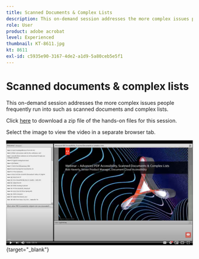 ```yaml
---
title: Scanned Documents & Complex Lists
description: This on-demand session addresses the more complex issues people frequently run into such as scanned documents and complex lists
role: User
product: adobe acrobat
level: Experienced
thumbnail: KT-8611.jpg
kt: 8611
exl-id: c5935e90-3167-4de2-a1d9-5a80ceb5e5f1
---
```

# Scanned documents & complex lists

This on-demand session addresses the more complex issues people frequently run into such as scanned documents and complex lists.

Click [here](../assets/accessibilitysession4.zip) to download a zip file of the hands-on files for this session.

Select the image to view the video in a separate browser tab.

[![Session 4 Video](../assets/Accessibilitysession4_YT.png)](https://youtu.be/RuBk6DqJBFc){target="_blank"}
